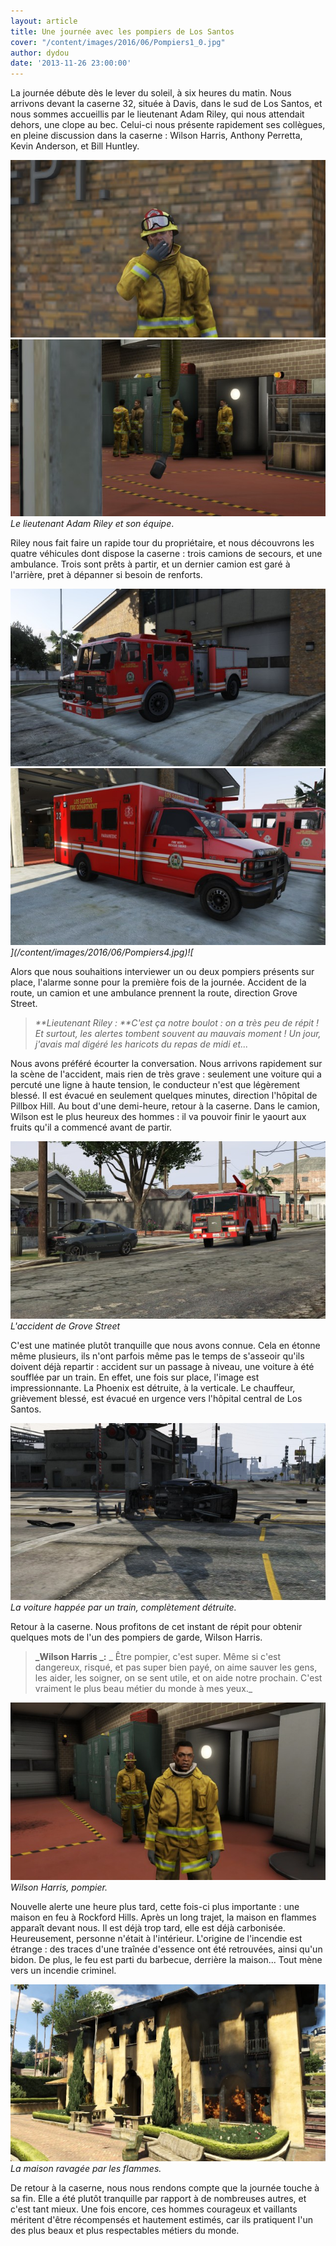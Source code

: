 ```yaml
---
layout: article
title: Une journée avec les pompiers de Los Santos
cover: "/content/images/2016/06/Pompiers1_0.jpg"
author: dydou
date: '2013-11-26 23:00:00'
---
```


La journée débute dès le lever du soleil, à six heures du matin. Nous arrivons devant la caserne 32, située à Davis, dans le sud de Los Santos, et nous sommes accueillis par le lieutenant Adam Riley, qui nous attendait dehors, une clope au bec. Celui-ci nous présente rapidement ses collègues, en pleine discussion dans la caserne : Wilson Harris, Anthony Perretta, Kevin Anderson, et Bill Huntley.

![](/content/images/2016/06/Pompiers5.jpg)[![](/content/images/2016/06/Pompiers8.jpg)](/content/images/2016/06/Pompiers8.jpg)
_Le lieutenant Adam Riley et son équipe_.

Riley nous fait faire un rapide tour du propriétaire, et nous découvrons les quatre véhicules dont dispose la caserne : trois camions de secours, et une ambulance. Trois sont prêts à partir, et un dernier camion est garé à l'arrière, pret à dépanner si besoin de renforts.

![](/content/images/2016/06/Pompiers4.jpg)![](/content/images/2016/06/Pompiers3.jpg)
_](/content/images/2016/06/Pompiers4.jpg)![_


Alors que nous souhaitions interviewer un ou deux pompiers présents sur place, l'alarme sonne pour la première fois de la journée. Accident de la route, un camion et une ambulance prennent la route, direction Grove Street.

> _\*\*Lieutenant Riley : \*\*C'est ça notre boulot : on a très peu de répit ! Et surtout, les alertes tombent souvent au mauvais moment ! Un jour, j'avais mal digéré les haricots du repas de midi et..._

Nous avons préféré écourter la conversation. Nous arrivons rapidement sur la scène de l'accident, mais rien de très grave : seulement une voiture qui a percuté une ligne à haute tension, le conducteur n'est que légèrement blessé. Il est évacué en seulement quelques minutes, direction l'hôpital de Pillbox Hill. Au bout d'une demi-heure, retour à la caserne. Dans le camion, Wilson est le plus heureux des hommes : il va pouvoir finir le yaourt aux fruits qu'il a commencé avant de partir.

![](/content/images/2016/06/Pompiers10.jpg)
_L'accident de Grove Street_

C'est une matinée plutôt tranquille que nous avons connue. Cela en étonne même plusieurs, ils n'ont parfois même pas le temps de s'asseoir qu'ils doivent déjà repartir : accident sur un passage à niveau, une voiture à été soufflée par un train. En effet, une fois sur place, l'image est impressionnante. La Phoenix est détruite, à la verticale. Le chauffeur, grièvement blessé, est évacué en urgence vers l'hôpital central de Los Santos.

![](/content/images/2016/06/Pompiers11.jpg)
_La voiture happée par un train, complètement détruite._

Retour à la caserne. Nous profitons de cet instant de répit pour obtenir quelques mots de l'un des pompiers de garde, Wilson Harris.

> **\_Wilson Harris \_:** \_ Être pompier, c'est super. Même si c'est dangereux, risqué, et pas super bien payé, on aime sauver les gens, les aider, les soigner, on se sent utile, et on aide notre prochain. C'est vraiment le plus beau métier du monde à mes yeux.\_

![](/content/images/2016/06/Pompiers9.jpg)
_Wilson Harris, pompier._

Nouvelle alerte une heure plus tard, cette fois-ci plus importante : une maison en feu à Rockford Hills. Après un long trajet, la maison en flammes apparaît devant nous. Il est déjà trop tard, elle est déjà carbonisée. Heureusement, personne n'était à l'intérieur. L'origine de l'incendie est étrange : des traces d'une traînée d'essence ont été retrouvées, ainsi qu'un bidon. De plus, le feu est parti du barbecue, derrière la maison... Tout mène vers un incendie criminel.

![](/content/images/2016/06/Pompiers12.jpg)
_La maison ravagée par les flammes._

De retour à la caserne, nous nous rendons compte que la journée touche à sa fin. Elle a été plutôt tranquille par rapport à de nombreuses autres, et c'est tant mieux. Une fois encore, ces hommes courageux et vaillants méritent d'être récompensés et hautement estimés, car ils pratiquent l'un des plus beaux et plus respectables métiers du monde.

<!--kg-card-end: markdown-->
